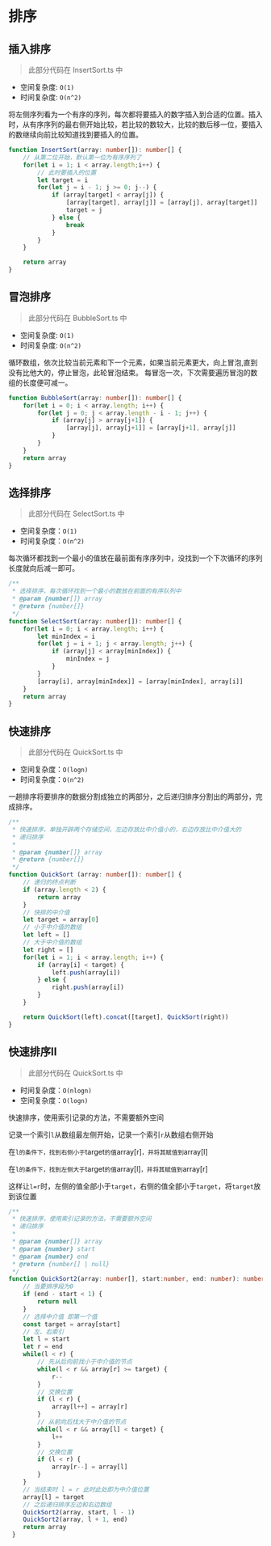# 排序

## 插入排序
> 此部分代码在 InsertSort.ts 中

- 空间复杂度: `O(1)`
- 时间复杂度: `O(n^2)`

将左侧序列看为一个有序的序列，每次都将要插入的数字插入到合适的位置。插入时，从有序序列的最右侧开始比较，若比较的数较大，比较的数后移一位，要插入的数继续向前比较知道找到要插入的位置。

```typescript
function InsertSort(array: number[]): number[] {
    // 从第二位开始，默认第一位为有序序列了
    for(let i = 1; i < array.length;i++) {
        // 此时要插入的位置
        let target = i
        for(let j = i - 1; j >= 0; j--) {
            if (array[target] < array[j]) {
                [array[target], array[j]] = [array[j], array[target]]
                target = j
            } else {
                break
            }
        }
    }

    return array
}
```



## 冒泡排序

> 此部分代码在 BubbleSort.ts 中

- 空间复杂度: `O(1)`
- 时间复杂度: `O(n^2)`

循环数组，依次比较当前元素和下一个元素，如果当前元素更大，向上冒泡,直到没有比他大的，停止冒泡，此轮冒泡结束。
每冒泡一次，下次需要遍历冒泡的数组的长度便可减一。

```typescript
function BubbleSort(array: number[]): number[] {
    for(let i = 0; i < array.length; i++) {
        for(let j = 0; j < array.length - i - 1; j++) {
            if (array[j] > array[j+1]) {
                [array[j], array[j+1]] = [array[j+1], array[j]]
            }
        }
    }
    return array
}
```

## 选择排序

> 此部分代码在 SelectSort.ts 中

- 空间复杂度：`O(1)`
- 时间复杂度：`O(n^2)`

每次循环都找到一个最小的值放在最前面有序序列中，没找到一个下次循环的序列长度就向后减一即可。

```typescript
/**
 * 选择排序，每次循环找到一个最小的数放在前面的有序队列中
 * @param {number[]} array 
 * @return {number[]}
 */
function SelectSort(array: number[]): number[] {
    for(let i = 0; i < array.length; i++) {
        let minIndex = i
        for(let j = i + 1; j < array.length; j++) {
            if (array[j] < array[minIndex]) {
                minIndex = j
            }
        }
        [array[i], array[minIndex]] = [array[minIndex], array[i]]
    }
    return array
}
```

## 快速排序

> 此部分代码在 QuickSort.ts 中

- 空间复杂度：`O(logn)`
- 时间复杂度：`O(n^2)`

一趟排序将要排序的数据分割成独立的两部分，之后递归排序分割出的两部分，完成排序。

```typescript
/**
 * 快速排序，单独开辟两个存储空间，左边存放比中介值小的，右边存放比中介值大的
 * 递归排序
 * 
 * @param {number[]} array
 * @return {number[]}
 */
function QuickSort (array: number[]): number[] {
    // 递归的终点判断
    if (array.length < 2) {
        return array
    }
    // 快排的中介值
    let target = array[0]
    // 小于中介值的数组
    let left = []
    // 大于中介值的数组
    let right = []
    for(let i = 1; i < array.length; i++) {
        if (array[i] < target) {
            left.push(array[i])
        } else {
            right.push(array[i])
        }
    }

    return QuickSort(left).concat([target], QuickSort(right))
}
```

## 快速排序II

> 此部分代码在 QuickSort.ts 中

- 时间复杂度：`O(nlogn)`
- 空间复杂度：`O(logn)`

快速排序，使用索引记录的方法，不需要额外空间

记录一个索引`l`从数组最左侧开始，记录一个索引`r`从数组右侧开始

在`l的条件下，找到右侧小于`target`的值`array[r]`，并将其赋值到`array[l]

在`l的条件下，找到左侧大于`target`的值`array[l]`，并将其赋值到`array[r]

这样让`l=r`时，左侧的值全部小于`target`，右侧的值全部小于`target`，将`target`放到该位置

```typescript
/**
 * 快速排序，使用索引记录的方法，不需要额外空间
 * 递归排序
 * 
 * @param {number[]} array 
 * @param {number} start 
 * @param {number} end 
 * @return {number[] | null}
 */
function QuickSort2(array: number[], start:number, end: number): number[] | null {
    // 当要排序段为0
    if (end - start < 1) {
        return null
    }
    // 选择中介值 即第一个值
    const target = array[start]
    // 左、右索引
    let l = start
    let r = end
    while(l < r) {
        // 先从后向前找小于中介值的节点
        while(l < r && array[r] >= target) {
            r--
        }
        // 交换位置
        if (l < r) {
            array[l++] = array[r]
        }
        // 从前向后找大于中介值的节点
        while(l < r && array[l] < target) {
            l++
        }
        // 交换位置
        if (l < r) {
            array[r--] = array[l]
        }
    }
    // 当结束时 l = r 此时此处即为中介值位置
    array[l] = target
    // 之后递归排序左边和右边数组
    QuickSort2(array, start, l - 1)
    QuickSort2(array, l + 1, end)
    return array
 }
```



